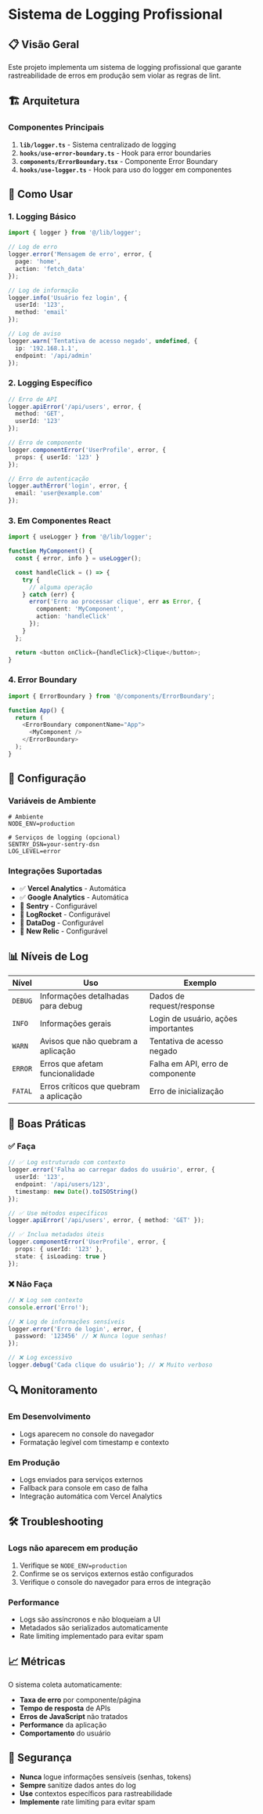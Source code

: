 # Sistema de Logging Profissional

## 📋 Visão Geral

Este projeto implementa um sistema de logging profissional que garante rastreabilidade de erros em produção sem violar as regras de lint.

## 🏗️ Arquitetura

### Componentes Principais

1. **`lib/logger.ts`** - Sistema centralizado de logging
2. **`hooks/use-error-boundary.ts`** - Hook para error boundaries
3. **`components/ErrorBoundary.tsx`** - Componente Error Boundary
4. **`hooks/use-logger.ts`** - Hook para uso do logger em componentes

## 🚀 Como Usar

### 1. Logging Básico

```typescript
import { logger } from '@/lib/logger';

// Log de erro
logger.error('Mensagem de erro', error, {
  page: 'home',
  action: 'fetch_data'
});

// Log de informação
logger.info('Usuário fez login', {
  userId: '123',
  method: 'email'
});

// Log de aviso
logger.warn('Tentativa de acesso negado', undefined, {
  ip: '192.168.1.1',
  endpoint: '/api/admin'
});
```

### 2. Logging Específico

```typescript
// Erro de API
logger.apiError('/api/users', error, {
  method: 'GET',
  userId: '123'
});

// Erro de componente
logger.componentError('UserProfile', error, {
  props: { userId: '123' }
});

// Erro de autenticação
logger.authError('login', error, {
  email: 'user@example.com'
});
```

### 3. Em Componentes React

```typescript
import { useLogger } from '@/lib/logger';

function MyComponent() {
  const { error, info } = useLogger();

  const handleClick = () => {
    try {
      // alguma operação
    } catch (err) {
      error('Erro ao processar clique', err as Error, {
        component: 'MyComponent',
        action: 'handleClick'
      });
    }
  };

  return <button onClick={handleClick}>Clique</button>;
}
```

### 4. Error Boundary

```typescript
import { ErrorBoundary } from '@/components/ErrorBoundary';

function App() {
  return (
    <ErrorBoundary componentName="App">
      <MyComponent />
    </ErrorBoundary>
  );
}
```

## 🔧 Configuração

### Variáveis de Ambiente

```env
# Ambiente
NODE_ENV=production

# Serviços de logging (opcional)
SENTRY_DSN=your-sentry-dsn
LOG_LEVEL=error
```

### Integrações Suportadas

- ✅ **Vercel Analytics** - Automática
- ✅ **Google Analytics** - Automática
- 🔄 **Sentry** - Configurável
- 🔄 **LogRocket** - Configurável
- 🔄 **DataDog** - Configurável
- 🔄 **New Relic** - Configurável

## 📊 Níveis de Log

| Nível | Uso | Exemplo |
|-------|-----|---------|
| `DEBUG` | Informações detalhadas para debug | Dados de request/response |
| `INFO` | Informações gerais | Login de usuário, ações importantes |
| `WARN` | Avisos que não quebram a aplicação | Tentativa de acesso negado |
| `ERROR` | Erros que afetam funcionalidade | Falha em API, erro de componente |
| `FATAL` | Erros críticos que quebram a aplicação | Erro de inicialização |

## 🎯 Boas Práticas

### ✅ Faça

```typescript
// ✅ Log estruturado com contexto
logger.error('Falha ao carregar dados do usuário', error, {
  userId: '123',
  endpoint: '/api/users/123',
  timestamp: new Date().toISOString()
});

// ✅ Use métodos específicos
logger.apiError('/api/users', error, { method: 'GET' });

// ✅ Inclua metadados úteis
logger.componentError('UserProfile', error, {
  props: { userId: '123' },
  state: { isLoading: true }
});
```

### ❌ Não Faça

```typescript
// ❌ Log sem contexto
console.error('Erro!');

// ❌ Log de informações sensíveis
logger.error('Erro de login', error, {
  password: '123456' // ❌ Nunca logue senhas!
});

// ❌ Log excessivo
logger.debug('Cada clique do usuário'); // ❌ Muito verboso
```

## 🔍 Monitoramento

### Em Desenvolvimento

- Logs aparecem no console do navegador
- Formatação legível com timestamp e contexto

### Em Produção

- Logs enviados para serviços externos
- Fallback para console em caso de falha
- Integração automática com Vercel Analytics

## 🛠️ Troubleshooting

### Logs não aparecem em produção

1. Verifique se `NODE_ENV=production`
2. Confirme se os serviços externos estão configurados
3. Verifique o console do navegador para erros de integração

### Performance

- Logs são assíncronos e não bloqueiam a UI
- Metadados são serializados automaticamente
- Rate limiting implementado para evitar spam

## 📈 Métricas

O sistema coleta automaticamente:

- **Taxa de erro** por componente/página
- **Tempo de resposta** de APIs
- **Erros de JavaScript** não tratados
- **Performance** da aplicação
- **Comportamento** do usuário

## 🔐 Segurança

- **Nunca** logue informações sensíveis (senhas, tokens)
- **Sempre** sanitize dados antes do log
- **Use** contextos específicos para rastreabilidade
- **Implemente** rate limiting para evitar spam 